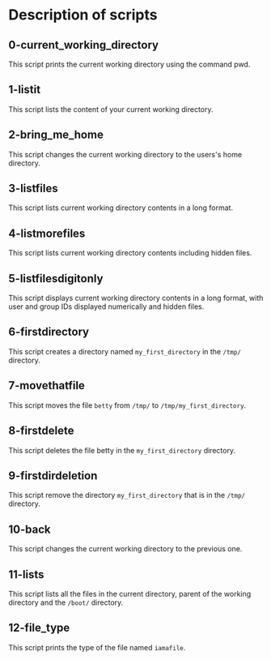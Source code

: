 # Description of scripts

## 0-current_working_directory
This script prints the current working directory using the command pwd.

## 1-listit
This script lists the content of your current working directory.

## 2-bring_me_home
This script changes the current working directory to the users's home directory.

## 3-listfiles
This script lists current working directory contents in a long format.

## 4-listmorefiles
This script lists current working directory contents including hidden files.

## 5-listfilesdigitonly
This script displays current working directory contents in a long format, with user and group IDs displayed numerically and hidden files.

## 6-firstdirectory
This script creates a directory named `my_first_directory` in the `/tmp/` directory.

## 7-movethatfile
This script moves the file `betty` from `/tmp/` to `/tmp/my_first_directory`.

## 8-firstdelete
This script deletes the file betty in the `my_first_directory` directory.

## 9-firstdirdeletion
This script remove the directory `my_first_directory` that is in the `/tmp/` directory.

## 10-back
This script changes the current working directory to the previous one.

## 11-lists
This script lists all the files in the current directory, parent of the working directory and the `/boot/` directory.

## 12-file_type
This script prints the type of the file named `iamafile`.

